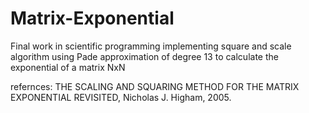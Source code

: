 # Matrix-Exponential
Final work in scientific programming implementing square and scale algorithm using Pade approximation of degree 13 to calculate the exponential of a matrix NxN

refernces: 
THE SCALING AND SQUARING METHOD FOR THE MATRIX EXPONENTIAL REVISITED, Nicholas J. Higham, 2005.
